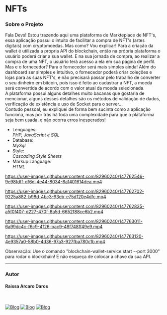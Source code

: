 # NFTs
<h3>Sobre o Projeto</h3>
<p>Fala Devs! Estou trazendo aqui uma plataforma de Markteplace de NFT's, essa aplicação possui o intuito de facilitar a compra de NFT's (artes digitais) com cryptomoedas. Mas como? Vou explicar! Para a criação da wallet é utilizada a própria API do blockchain, então na própria plataforma o usuário poderá criar a sua wallet. E na sua jornada de compra, ao realizar a compra de uma NFT, o usuário terá acesso a ela em sua página de perfil. <br />
Mas e o fornecedor? Para o fornecedor será mais simples ainda! Além do dashboard ser simples e intuitivo, o fornecedor poderá criar coleções e lojas para as suas NFT's, e não precisará passar pelo trabalho de converter o seu dinheiro em bitcoin, pois isso é feito ao cadastrar a NFT, a moeda será convertida de acordo com o valor atual da moeda selecionada. <br />
A plataforma possui alguns detalhes muito bacanas que gostaria de mencionar, alguns desses detalhes são os métodos de validação de dados, verificação de existência e uso de Socket para o server... <br />
Contudo pessoal, eu expliquei de forma bem sucinta como a aplicação funciona, mas por trás há toda uma complexidade para que a plataforma seja bem usada, e não ocorra erros inesperados! </p>

<ul>
  <li>Lenguages:</li>
  <i>PHP, JavaScript e SQL</i>
  
  <li>Database:</li>
  <i>MySql</i>
    
  <li>Style:</li>
  <i>Cascading Style Sheets</i>
  
  <li>Markup Language:</li>
  <i>HTML</i>
  
</ul>


https://user-images.githubusercontent.com/82960240/147762546-9e98fdff-df6d-4e44-8034-6a1401614dea.mp4

https://user-images.githubusercontent.com/82960240/147762702-9225a882-b98d-4bc3-93eb-e75d120e4dfc.mp4

https://user-images.githubusercontent.com/82960240/147762835-a5f0f407-d227-470f-8a5d-6652f88ce6b2.mp4

https://user-images.githubusercontent.com/82960240/147763011-6a99dc4c-f6c9-4f26-bac9-48f748ff49e9.mp4

https://user-images.githubusercontent.com/82960240/147763120-4e9357a0-58b0-4d36-97a3-927fba780c1b.mp4



<p>Observação: Use o comando "blockchain-wallet-service start --port 3000" para rodar o blockchain! E não esqueça de colocar a chave da sua API.</p>

<hr />
<h3>Autor</h3>
<h4>Raissa Arcaro Daros</h4>
<div style="display: inline_block;"><br>
   
[![Blog](https://img.shields.io/badge/Instagram-E4405F?style=for-the-badge&logo=instagram&logoColor=white)](https://www.instagram.com/raissa_dev/)
[![Blog](https://img.shields.io/badge/LinkedIn-0077B5?style=for-the-badge&logo=linkedin&logoColor=white)](https://www.linkedin.com/in/raissa-dev/)
[![Blog](https://img.shields.io/badge/GitHub-100000?style=for-the-badge&logo=github&logoColor=white)](https://github.com/Raissadev/)  
     
</div>
